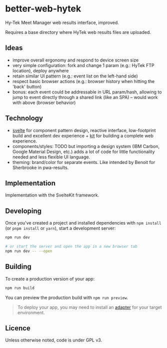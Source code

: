 # better-web-hytek
Hy-Tek Meet Manager web results interface, improved.

Requires a base directory where HyTek web results files are uploaded.

## Ideas

- improve overall ergonomy and respond to device screen size
- very simple configuration: fork and change 1 param (e.g.: HyTek FTP location), deploy anywhere
- retain similar UI pattern (e.g.: event list on the left-hand side)
- respect basic browser actions (e.g.: browser history when hitting the 'back' button)
- bonus: each event could be addressable in URL param/hash, allowing to jump to event directly through a shared link (like an SPA) – would work with above (browser behavior)

## Technology

- [svelte](https://svelte.dev/) for component pattern design, reactive interface, low-footprint build and excellent dev experience + [kit](https://kit.svelte.dev/) for building a complete web experience.
- components/styles: TODO but importing a design system (IBM Carbon, Google Material Design, etc.) adds a lot of code for little functionality needed and less flexible UI language.
- theming: brand/color for separate events. Like intended by Benoit for Sherbrooke in pwa-results.

## Implementation

Implementation with the SvelteKit framework.

## Developing

Once you've created a project and installed dependencies with `npm install` (or `pnpm install` or `yarn`), start a development server:

```bash
npm run dev

# or start the server and open the app in a new browser tab
npm run dev -- --open
```

## Building

To create a production version of your app:

```bash
npm run build
```

You can preview the production build with `npm run preview`.

> To deploy your app, you may need to install an [adapter](https://kit.svelte.dev/docs/adapters) for your target environment.


## Licence

Unless otherwise noted, code is under GPL v3.
